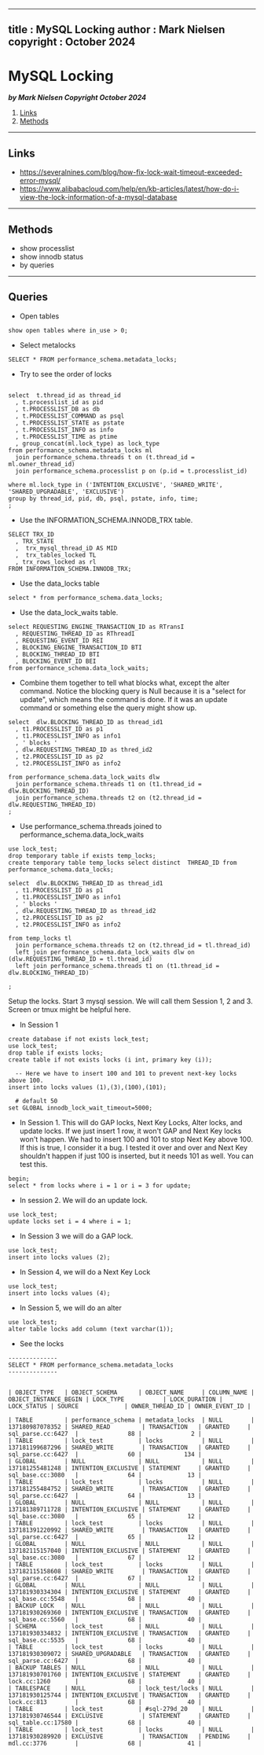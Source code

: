
---
title : MySQL Locking
author : Mark Nielsen
copyright : October 2024
---


MySQL Locking
==============================

_**by Mark Nielsen
Copyright October 2024**_

1. [Links](#links)
2. [Methods](#methods)

* * *
<a name=links></a>Links
-----
* https://severalnines.com/blog/how-fix-lock-wait-timeout-exceeded-error-mysql/
* https://www.alibabacloud.com/help/en/kb-articles/latest/how-do-i-view-the-lock-information-of-a-mysql-database

* * *
<a name=methods></a>Methods
-----

* show processlist
* show innodb status
* by queries

* * *
<a name=queries></a>Queries
-----


* Open tables
```
show open tables where in_use > 0;
```

*  Select metalocks
```
SELECT * FROM performance_schema.metadata_locks;
```

* Try to see the order of locks
```

select  t.thread_id as thread_id
  , t.processlist_id as pid
  , t.PROCESSLIST_DB as db
  , t.PROCESSLIST_COMMAND as psql
  , t.PROCESSLIST_STATE as pstate
  , t.PROCESSLIST_INFO as info
  , t.PROCESSLIST_TIME as ptime
  , group_concat(ml.lock_type) as lock_type
from performance_schema.metadata_locks ml
  join performance_schema.threads t on (t.thread_id = ml.owner_thread_id)
  join performance_schema.processlist p on (p.id = t.processlist_id) 

where ml.lock_type in ('INTENTION_EXCLUSIVE', 'SHARED_WRITE', 'SHARED_UPGRADABLE', 'EXCLUSIVE')
group by thread_id, pid, db, psql, pstate, info, time;
;
```

* Use the INFORMATION_SCHEMA.INNODB_TRX table.
```
SELECT TRX_ID
  , TRX_STATE
  ,  trx_mysql_thread_iD AS MID
  ,  trx_tables_locked TL
  , trx_rows_locked as rl
FROM INFORMATION_SCHEMA.INNODB_TRX;
```


* Use the data_locks table
```
select * from performance_schema.data_locks;
```

* Use the data_lock_waits table.
```
select REQUESTING_ENGINE_TRANSACTION_ID as RTransI
  , REQUESTING_THREAD_ID as RThreadI
  , REQUESTING_EVENT_ID REI
  , BLOCKING_ENGINE_TRANSACTION_ID BTI
  , BLOCKING_THREAD_ID BTI
  , BLOCKING_EVENT_ID BEI
from performance_schema.data_lock_waits;
```

* Combine them together to tell what blocks what, except the alter command. Notice the blocking query is Null because
it is a "select for update", which means the command is done. If it was an update command or something else the query
might show up. 
```
select  dlw.BLOCKING_THREAD_ID as thread_id1
  , t1.PROCESSLIST_ID as p1
  , t1.PROCESSLIST_INFO as info1
  , ' blocks ' 
  , dlw.REQUESTING_THREAD_ID as thred_id2
  , t2.PROCESSLIST_ID as p2
  , t2.PROCESSLIST_INFO as info2

from performance_schema.data_lock_waits dlw
  join performance_schema.threads t1 on (t1.thread_id = dlw.BLOCKING_THREAD_ID)
  join performance_schema.threads t2 on (t2.thread_id = dlw.REQUESTING_THREAD_ID)
;
```

* Use performance_schema.threads joined to performance_schema.data_lock_waits
```
use lock_test;
drop temporary table if exists temp_locks;
create temporary table temp_locks select distinct  THREAD_ID from performance_schema.data_locks;

select  dlw.BLOCKING_THREAD_ID as thread_id1
  , t1.PROCESSLIST_ID as p1
  , t1.PROCESSLIST_INFO as info1
  , ' blocks '
  , dlw.REQUESTING_THREAD_ID as thread_id2
  , t2.PROCESSLIST_ID as p2
  , t2.PROCESSLIST_INFO as info2

from temp_locks tl
  join performance_schema.threads t2 on (t2.thread_id = tl.thread_id)
  left join performance_schema.data_lock_waits dlw on (dlw.REQUESTING_THREAD_ID = tl.thread_id)
  left join performance_schema.threads t1 on (t1.thread_id = dlw.BLOCKING_THREAD_ID)

;

```


Setup the locks. Start 3 mysql session. We will call them Session 1, 2 and 3. Screen or tmux might be helpful here.

* In Session 1
```
create database if not exists lock_test;
use lock_test;
drop table if exists locks;
create table if not exists locks (i int, primary key (i));

  -- Here we have to insert 100 and 101 to prevent next-key locks above 100. 
insert into locks values (1),(3),(100),(101);

  # default 50
set GLOBAL innodb_lock_wait_timeout=5000;

```

* In Session 1. This will do GAP locks, Next Key Locks, Alter locks, and update locks. If we just insert 1 row, it won't
GAP and Next Key locks won't happen. We had to insert 100 and 101 to stop Next Key above 100. If this is true, I consider
it a bug. I tested it over and over and Next Key shouldn't happen if just 100 is inserted, but it needs 101 as well. You
can test this. 

```
begin;
select * from locks where i = 1 or i = 3 for update;

```


* In session 2. We will do an update lock. 
```
use lock_test;
update locks set i = 4 where i = 1;
```

* In Session 3 we will do a GAP lock. 
```
use lock_test;
insert into locks values (2);
```

* In Session 4, we will do a Next Key Lock
```
use lock_test;
insert into locks values (4);
```

* In Session 5, we will do an alter
```
use lock_test;
alter table locks add column (text varchar(1));
```


* See the locks
```
--------------
SELECT * FROM performance_schema.metadata_locks
--------------


| OBJECT_TYPE   | OBJECT_SCHEMA      | OBJECT_NAME     | COLUMN_NAME | OBJECT_INSTANCE_BEGIN | LOCK_TYPE           | LOCK_DURATION | LOCK_STATUS | SOURCE             | OWNER_THREAD_ID | OWNER_EVENT_ID |

| TABLE         | performance_schema | metadata_locks  | NULL        |       137180987078352 | SHARED_READ         | TRANSACTION   | GRANTED     | sql_parse.cc:6427  |              88 |              2 |
| TABLE         | lock_test          | locks           | NULL        |       137181199687296 | SHARED_WRITE        | TRANSACTION   | GRANTED     | sql_parse.cc:6427  |              60 |            134 |
| GLOBAL        | NULL               | NULL            | NULL        |       137181255481248 | INTENTION_EXCLUSIVE | STATEMENT     | GRANTED     | sql_base.cc:3080   |              64 |             13 |
| TABLE         | lock_test          | locks           | NULL        |       137181255484752 | SHARED_WRITE        | TRANSACTION   | GRANTED     | sql_parse.cc:6427  |              64 |             13 |
| GLOBAL        | NULL               | NULL            | NULL        |       137181389711728 | INTENTION_EXCLUSIVE | STATEMENT     | GRANTED     | sql_base.cc:3080   |              65 |             12 |
| TABLE         | lock_test          | locks           | NULL        |       137181391220992 | SHARED_WRITE        | TRANSACTION   | GRANTED     | sql_parse.cc:6427  |              65 |             12 |
| GLOBAL        | NULL               | NULL            | NULL        |       137182115157040 | INTENTION_EXCLUSIVE | STATEMENT     | GRANTED     | sql_base.cc:3080   |              67 |             12 |
| TABLE         | lock_test          | locks           | NULL        |       137182115158608 | SHARED_WRITE        | TRANSACTION   | GRANTED     | sql_parse.cc:6427  |              67 |             12 |
| GLOBAL        | NULL               | NULL            | NULL        |       137181930334304 | INTENTION_EXCLUSIVE | STATEMENT     | GRANTED     | sql_base.cc:5548   |              68 |             40 |
| BACKUP LOCK   | NULL               | NULL            | NULL        |       137181930269360 | INTENTION_EXCLUSIVE | TRANSACTION   | GRANTED     | sql_base.cc:5560   |              68 |             40 |
| SCHEMA        | lock_test          | NULL            | NULL        |       137181930334832 | INTENTION_EXCLUSIVE | TRANSACTION   | GRANTED     | sql_base.cc:5535   |              68 |             40 |
| TABLE         | lock_test          | locks           | NULL        |       137181930309072 | SHARED_UPGRADABLE   | TRANSACTION   | GRANTED     | sql_parse.cc:6427  |              68 |             40 |
| BACKUP TABLES | NULL               | NULL            | NULL        |       137181930701760 | INTENTION_EXCLUSIVE | STATEMENT     | GRANTED     | lock.cc:1260       |              68 |             40 |
| TABLESPACE    | NULL               | lock_test/locks | NULL        |       137181930125744 | INTENTION_EXCLUSIVE | TRANSACTION   | GRANTED     | lock.cc:813        |              68 |             40 |
| TABLE         | lock_test          | #sql-279d_20    | NULL        |       137181930746544 | EXCLUSIVE           | STATEMENT     | GRANTED     | sql_table.cc:17580 |              68 |             40 |
| TABLE         | lock_test          | locks           | NULL        |       137181930289920 | EXCLUSIVE           | TRANSACTION   | PENDING     | mdl.cc:3776        |              68 |             41 |

```